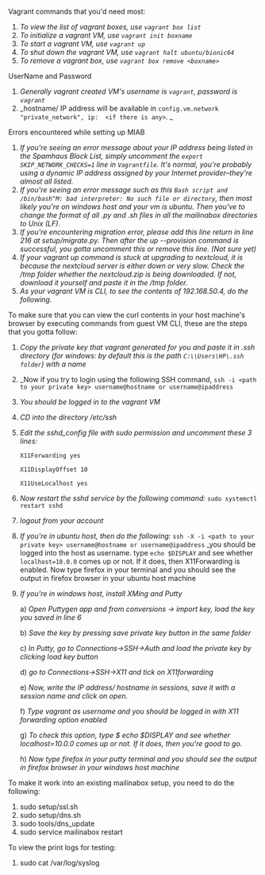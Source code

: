 Vagrant commands that you'd need most:
1. _To view the list of vagrant boxes, use `vagrant box list`_
2. _To initialize a vagrant VM, use `vagrant init boxname`_
3. _To start a vagrant VM, use `vagrant up`_
4. _To shut down the vagrant VM, use `vagrant halt ubuntu/bionic64`_
5. _To remove a vagrant box, use `vagrant box remove <boxname>`_


UserName and Password

1. _Generally vagrant created VM's username is `vagrant`, password is `vagrant`_
2. _hostname/ IP address will be available in
`config.vm.network "private_network", ip:  <if there is any>`. _


Errors encountered while setting up MIAB
1. _If you're seeing an error message about your *IP address being listed in the Spamhaus Block List*,
simply uncomment the `export SKIP_NETWORK_CHECKS=1` line in `Vagrantfile`.
It's normal, you're probably using a dynamic IP address assigned by your Internet provider–they're almost all listed._
2. _If you're seeing an error message such as this `Bash script and /bin/bash^M: bad interpreter: No such file or directory`,
 then most likely you're on windows host and your vm is ubuntu.
 Then you've to change the format of all .py and .sh files in all the mailinabox directories to Unix (LF)._
3. _If you're encountering migration error, please add this line *return* in line 216 at setup/migrate.py.
Then after the up --provision command is successful, you gotta uncomment this or remove this line. (Not sure yet)_
4. _If your vagrant up command is stuck at upgrading to nextcloud, it is because the nextcloud server is either down
or very slow. Check the /tmp folder whether the nextcloud.zip is being downloaded.
If not, download it yourself and paste it in the /tmp folder._
5. _As your vagrant VM is CLI, to see the contents of 192.168.50.4, do the following._


To make sure that you can view the curl contents in your host machine's browser by executing commands from guest VM CLI, these
are the steps that you gotta follow:
1. _Copy the private key that vagrant generated for you and paste it in .ssh directory (for windows: by default this is the path `C:\\Users\HP\.ssh folder`) with a name_
2. _Now if you try to login using the following SSH command,
   `ssh -i <path to your private key> username@hostname or username@ipaddress`
3. _You should be logged in to the vagrant VM_
4. _CD into the directory /etc/ssh_
5. _Edit the sshd_config file with sudo permission and uncomment these 3 lines:_

	`X11Forwarding yes`

	`X11DisplayOffset 10`

	`X11UseLocalhost yes`
6. _Now restart the sshd service by the following command:_
    `sudo systemctl restart sshd`
7. _logout from your account_
8. _If you're in ubuntu host, then do the following:_
		`ssh -X -i <path to your private key> username@hostname or username@ipaddress`
	   _you should be logged into the host as username. type `echo $DISPLAY` and see whether `localhost=10.0.0` comes up or not.
	   If it does, then X11Forwarding is enabled. Now type firefox in your terminal
	   and you should see the output in firefox browser in your ubuntu host machine
9. _If you're in windows host, install XMing and Putty_

	a) _Open Puttygen app and from conversions -> import key, load the key you saved in line 6_

	b) _Save the key by pressing save private key button in the same folder_

	c) _In Putty, go to Connections->SSH->Auth and load the private key by clicking load key button_

	d) _go to Connections->SSH->X11 and tick on X11forwarding_

	e) _Now, write the IP address/ hostname in sessions, save it with a session name and click on open._

	f) _Type vagrant as username and you should be logged in with X11 forwarding option enabled_

	g) _To check this option, type $ echo $DISPLAY and see whether localhost=10.0.0 comes up or not. If it does, then you're good to go._

	h) _Now type firefox in your putty terminal and you should see the output in firefox browser in your windows host machine_



To make it work into an existing mailinabox setup, you need to do the following:
1. sudo setup/ssl.sh
2. sudo setup/dns.sh
3. sudo tools/dns_update
4. sudo service mailinabox restart

To view the print logs for testing:
1. sudo cat /var/log/syslog
